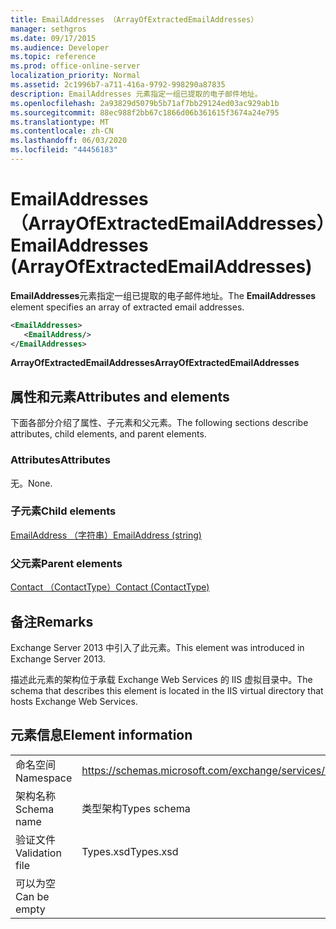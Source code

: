 ```yaml
---
title: EmailAddresses （ArrayOfExtractedEmailAddresses）
manager: sethgros
ms.date: 09/17/2015
ms.audience: Developer
ms.topic: reference
ms.prod: office-online-server
localization_priority: Normal
ms.assetid: 2c1996b7-a711-416a-9792-998290a87835
description: EmailAddresses 元素指定一组已提取的电子邮件地址。
ms.openlocfilehash: 2a93829d5079b5b71af7bb29124ed03ac929ab1b
ms.sourcegitcommit: 88ec988f2bb67c1866d06b361615f3674a24e795
ms.translationtype: MT
ms.contentlocale: zh-CN
ms.lasthandoff: 06/03/2020
ms.locfileid: "44456183"
---
```

# <a name="emailaddresses-arrayofextractedemailaddresses"></a><span data-ttu-id="7aa57-103">EmailAddresses （ArrayOfExtractedEmailAddresses）</span><span class="sxs-lookup"><span data-stu-id="7aa57-103">EmailAddresses (ArrayOfExtractedEmailAddresses)</span></span>

<span data-ttu-id="7aa57-104">**EmailAddresses**元素指定一组已提取的电子邮件地址。</span><span class="sxs-lookup"><span data-stu-id="7aa57-104">The **EmailAddresses** element specifies an array of extracted email addresses.</span></span> 
  
```XML
<EmailAddresses>
   <EmailAddress/>
</EmailAddresses>
```

 <span data-ttu-id="7aa57-105">**ArrayOfExtractedEmailAddresses**</span><span class="sxs-lookup"><span data-stu-id="7aa57-105">**ArrayOfExtractedEmailAddresses**</span></span>
## <a name="attributes-and-elements"></a><span data-ttu-id="7aa57-106">属性和元素</span><span class="sxs-lookup"><span data-stu-id="7aa57-106">Attributes and elements</span></span>

<span data-ttu-id="7aa57-107">下面各部分介绍了属性、子元素和父元素。</span><span class="sxs-lookup"><span data-stu-id="7aa57-107">The following sections describe attributes, child elements, and parent elements.</span></span>
  
### <a name="attributes"></a><span data-ttu-id="7aa57-108">Attributes</span><span class="sxs-lookup"><span data-stu-id="7aa57-108">Attributes</span></span>

<span data-ttu-id="7aa57-109">无。</span><span class="sxs-lookup"><span data-stu-id="7aa57-109">None.</span></span>
  
### <a name="child-elements"></a><span data-ttu-id="7aa57-110">子元素</span><span class="sxs-lookup"><span data-stu-id="7aa57-110">Child elements</span></span>

[<span data-ttu-id="7aa57-111">EmailAddress （字符串）</span><span class="sxs-lookup"><span data-stu-id="7aa57-111">EmailAddress (string)</span></span>](emailaddress-string.md)
  
### <a name="parent-elements"></a><span data-ttu-id="7aa57-112">父元素</span><span class="sxs-lookup"><span data-stu-id="7aa57-112">Parent elements</span></span>

[<span data-ttu-id="7aa57-113">Contact （ContactType）</span><span class="sxs-lookup"><span data-stu-id="7aa57-113">Contact (ContactType)</span></span>](contact-contacttype.md)
  
## <a name="remarks"></a><span data-ttu-id="7aa57-114">备注</span><span class="sxs-lookup"><span data-stu-id="7aa57-114">Remarks</span></span>

<span data-ttu-id="7aa57-115">Exchange Server 2013 中引入了此元素。</span><span class="sxs-lookup"><span data-stu-id="7aa57-115">This element was introduced in Exchange Server 2013.</span></span>
  
<span data-ttu-id="7aa57-116">描述此元素的架构位于承载 Exchange Web Services 的 IIS 虚拟目录中。</span><span class="sxs-lookup"><span data-stu-id="7aa57-116">The schema that describes this element is located in the IIS virtual directory that hosts Exchange Web Services.</span></span>
  
## <a name="element-information"></a><span data-ttu-id="7aa57-117">元素信息</span><span class="sxs-lookup"><span data-stu-id="7aa57-117">Element information</span></span>

|||
|:-----|:-----|
|<span data-ttu-id="7aa57-118">命名空间</span><span class="sxs-lookup"><span data-stu-id="7aa57-118">Namespace</span></span>  <br/> |https://schemas.microsoft.com/exchange/services/2006/types  <br/> |
|<span data-ttu-id="7aa57-119">架构名称</span><span class="sxs-lookup"><span data-stu-id="7aa57-119">Schema name</span></span>  <br/> |<span data-ttu-id="7aa57-120">类型架构</span><span class="sxs-lookup"><span data-stu-id="7aa57-120">Types schema</span></span>  <br/> |
|<span data-ttu-id="7aa57-121">验证文件</span><span class="sxs-lookup"><span data-stu-id="7aa57-121">Validation file</span></span>  <br/> |<span data-ttu-id="7aa57-122">Types.xsd</span><span class="sxs-lookup"><span data-stu-id="7aa57-122">Types.xsd</span></span>  <br/> |
|<span data-ttu-id="7aa57-123">可以为空</span><span class="sxs-lookup"><span data-stu-id="7aa57-123">Can be empty</span></span>  <br/> ||
   


